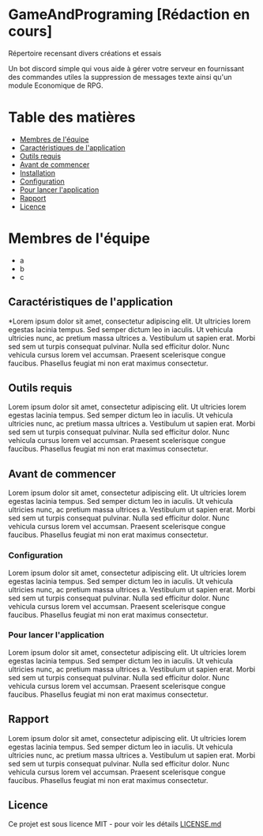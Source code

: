 # GameAndPrograming [Rédaction en cours]
Répertoire recensant divers créations et essais



Un bot discord simple qui vous aide à gérer votre serveur en fournissant des commandes utiles la suppression de messages texte ainsi qu'un module Economique de RPG.

# Table des matières
* [Membres de l'équipe](#team-members)
* [Caractéristiques de l'application](#features)
* [Outils requis](#requirements)
* [Avant de commencer](#getting-started)
* [Installation](#installation)
* [Configuration](#configuration)
* [Pour lancer l'application](#starting)
* [Rapport](#Rapport)
* [Licence](#license)

# <a name="team-members"></a>Membres de l'équipe
* a
* b
* c

## <a name="features"></a>Caractéristiques de l'application
*Lorem ipsum dolor sit amet, consectetur adipiscing elit. Ut ultricies lorem egestas lacinia tempus. Sed semper dictum leo in iaculis. Ut vehicula ultricies nunc, ac pretium massa ultrices a. Vestibulum ut sapien erat. Morbi sed sem ut turpis consequat pulvinar. Nulla sed efficitur dolor. Nunc vehicula cursus lorem vel accumsan. Praesent scelerisque congue faucibus. Phasellus feugiat mi non erat maximus consectetur. 

## <a name="requirements"></a>Outils requis
Lorem ipsum dolor sit amet, consectetur adipiscing elit. Ut ultricies lorem egestas lacinia tempus. Sed semper dictum leo in iaculis. Ut vehicula ultricies nunc, ac pretium massa ultrices a. Vestibulum ut sapien erat. Morbi sed sem ut turpis consequat pulvinar. Nulla sed efficitur dolor. Nunc vehicula cursus lorem vel accumsan. Praesent scelerisque congue faucibus. Phasellus feugiat mi non erat maximus consectetur. 

## <a name="getting-started"></a>Avant de commencer

Lorem ipsum dolor sit amet, consectetur adipiscing elit. Ut ultricies lorem egestas lacinia tempus. Sed semper dictum leo in iaculis. Ut vehicula ultricies nunc, ac pretium massa ultrices a. Vestibulum ut sapien erat. Morbi sed sem ut turpis consequat pulvinar. Nulla sed efficitur dolor. Nunc vehicula cursus lorem vel accumsan. Praesent scelerisque congue faucibus. Phasellus feugiat mi non erat maximus consectetur. 


### <a name="configuration"></a>Configuration

Lorem ipsum dolor sit amet, consectetur adipiscing elit. Ut ultricies lorem egestas lacinia tempus. Sed semper dictum leo in iaculis. Ut vehicula ultricies nunc, ac pretium massa ultrices a. Vestibulum ut sapien erat. Morbi sed sem ut turpis consequat pulvinar. Nulla sed efficitur dolor. Nunc vehicula cursus lorem vel accumsan. Praesent scelerisque congue faucibus. Phasellus feugiat mi non erat maximus consectetur. 
### <a name="starting"></a>Pour lancer l'application

Lorem ipsum dolor sit amet, consectetur adipiscing elit. Ut ultricies lorem egestas lacinia tempus. Sed semper dictum leo in iaculis. Ut vehicula ultricies nunc, ac pretium massa ultrices a. Vestibulum ut sapien erat. Morbi sed sem ut turpis consequat pulvinar. Nulla sed efficitur dolor. Nunc vehicula cursus lorem vel accumsan. Praesent scelerisque congue faucibus. Phasellus feugiat mi non erat maximus consectetur. 
## <a name="Rapport"></a>Rapport
Lorem ipsum dolor sit amet, consectetur adipiscing elit. Ut ultricies lorem egestas lacinia tempus. Sed semper dictum leo in iaculis. Ut vehicula ultricies nunc, ac pretium massa ultrices a. Vestibulum ut sapien erat. Morbi sed sem ut turpis consequat pulvinar. Nulla sed efficitur dolor. Nunc vehicula cursus lorem vel accumsan. Praesent scelerisque congue faucibus. Phasellus feugiat mi non erat maximus consectetur. 

## <a name="license"></a>Licence

Ce projet est sous licence MIT - pour voir les détails [LICENSE.md](LICENSE)
